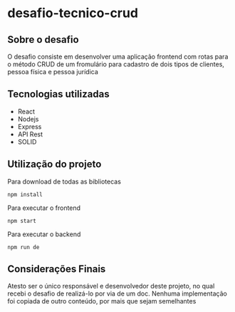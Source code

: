 # desafio-tecnico-crud

## Sobre o desafio
O desafio consiste em desenvolver uma aplicação frontend com rotas para o método CRUD de um fromulário para cadastro de dois tipos de clientes, pessoa física e pessoa jurídica

## Tecnologias utilizadas
- React
- Nodejs
- Express
- API Rest
- SOLID


## Utilização do projeto
Para download de todas as bibliotecas
~~~
npm install
~~~
Para executar o frontend
~~~
npm start
~~~
Para executar o backend
~~~
npm run de
~~~

## Considerações Finais
Atesto ser o único responsável e desenvolvedor deste projeto, no qual recebi o desafio de realizá-lo por via de um doc. Nenhuma implementação foi copiada de outro conteúdo, por mais que sejam semelhantes
